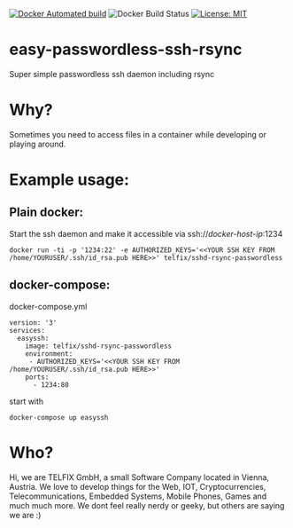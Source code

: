 [![Docker Automated build](https://img.shields.io/docker/automated/telfix/easy-passwordless-ssh-rsync.svg)](https://hub.docker.com/r/telfix/easy-passwordless-ssh-rsync/builds/) 
![Docker Build Status](https://img.shields.io/docker/build/telfix/easy-passwordless-ssh-rsync.svg)
[![License: MIT](https://img.shields.io/badge/License-MIT-yellow.svg)](https://opensource.org/licenses/MIT)

# easy-passwordless-ssh-rsync
Super simple passwordless ssh daemon including rsync

# Why?
Sometimes you need to access files in a container while developing or playing around.

# Example usage:

## Plain docker:
Start the ssh daemon and make it accessible via ssh://*docker-host-ip*:1234
```
docker run -ti -p '1234:22' -e AUTHORIZED_KEYS='<<YOUR SSH KEY FROM /home/YOURUSER/.ssh/id_rsa.pub HERE>>' telfix/sshd-rsync-passwordless
```

## docker-compose:
docker-compose.yml
```
version: '3'
services:
  easyssh:
    image: telfix/sshd-rsync-passwordless
    environment:
     - AUTHORIZED_KEYS='<<YOUR SSH KEY FROM /home/YOURUSER/.ssh/id_rsa.pub HERE>>'
    ports:
      - 1234:80
```
start with
```
docker-compose up easyssh
```

# Who?
Hi, we are TELFIX GmbH, a small Software Company located in Vienna, Austria. We love to develop things for the Web, IOT, Cryptocurrencies, Telecommunications, Embedded Systems, Mobile Phones, Games and much much more. We dont feel really nerdy or geeky, but others are saying we are :)
